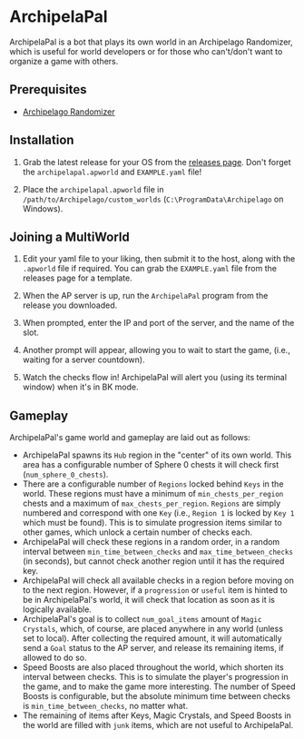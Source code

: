 # ArchipelaPal

ArchipelaPal is a bot that plays its own world in an Archipelago Randomizer, which is useful for world developers or for those who can't/don't want to organize a game with others.

## Prerequisites

- [Archipelago Randomizer](https://github.com/ArchipelagoMW/Archipelago)

## Installation

1. Grab the latest release for your OS from the [releases page](https://github.com/quellen-sol/ArchipelaPal/releases/latest). Don't forget the `archipelapal.apworld` and `EXAMPLE.yaml` file!

2. Place the `archipelapal.apworld` file in `/path/to/Archipelago/custom_worlds` (`C:\ProgramData\Archipelago` on Windows).

## Joining a MultiWorld

1. Edit your yaml file to your liking, then submit it to the host, along with the `.apworld` file if required. You can grab the `EXAMPLE.yaml` file from the releases page for a template.

2. When the AP server is up, run the `ArchipelaPal` program from the release you downloaded.

3. When prompted, enter the IP and port of the server, and the name of the slot.

4. Another prompt will appear, allowing you to wait to start the game, (i.e., waiting for a server countdown).

5. Watch the checks flow in! ArchipelaPal will alert you (using its terminal window) when it's in BK mode.

## Gameplay

ArchipelaPal's game world and gameplay are laid out as follows:

- ArchipelaPal spawns its `Hub` region in the "center" of its own world. This area has a configurable number of Sphere 0 chests it will check first (`num_sphere_0_chests`).
- There are a configurable number of `Regions` locked behind `Keys` in the world. These regions must have a minimum of `min_chests_per_region` chests and a maximum of `max_chests_per_region`. `Regions` are simply numbered and correspond with one `Key` (i.e., `Region 1` is locked by `Key 1` which must be found). This is to simulate progression items similar to other games, which unlock a certain number of checks each.
- ArchipelaPal will check these regions in a random order, in a random interval between `min_time_between_checks` and `max_time_between_checks` (in seconds), but cannot check another region until it has the required key.
- ArchipelaPal will check all available checks in a region before moving on to the next region. However, if a `progression` or `useful` item is hinted to be in ArchipelaPal's world, it will check that location as soon as it is logically available.
- ArchipelaPal's goal is to collect `num_goal_items` amount of `Magic Crystals`, which, of course, are placed anywhere in any world (unless set to local). After collecting the required amount, it will automatically send a `Goal` status to the AP server, and release its remaining items, if allowed to do so.
- Speed Boosts are also placed throughout the world, which shorten its interval between checks. This is to simulate the player's progression in the game, and to make the game more interesting. The number of Speed Boosts is configurable, but the absolute minimum time between checks is `min_time_between_checks`, no matter what.
- The remaining of items after Keys, Magic Crystals, and Speed Boosts in the world are filled with `junk` items, which are not useful to ArchipelaPal.
